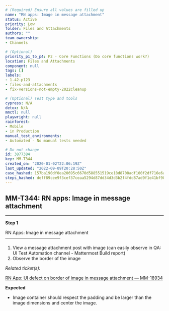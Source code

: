 ```yaml
---
# (Required) Ensure all values are filled up
name: "RN apps: Image in message attachment"
status: Active
priority: Low
folder: Files and Attachments
authors: ""
team_ownership: 
- Channels

# (Optional)
priority_p1_to_p4: P2 - Core Functions (Do core functions work?)
location: Files and Attachments
component: null
tags: []
labels: 
- 1.42-p123
- files-and-attachments
- fix-versions-not-empty-2022cleanup

# (Optional) Test type and tools
cypress: N/A
detox: N/A
mmctl: null
playwright: null
rainforest: 
- Mobile
- in Production
manual_test_environments: 
- Automated - No manual tests needed

# Do not change
id: 3877384
key: MM-T344
created_on: "2020-01-02T22:06:19Z"
last_updated: "2022-09-09T20:28:50Z"
case_hashed: 157ba190df0ea20695c6670d588551519ce18d8708adf100f2df716e6a8d7e9bc90e8e90b3cee63bb7348d784cdc1fcc
steps_hashed: deff89cee9f3cef37ceaa5294d87dd34d3d3b2f4fdd87ad9f1e41bf907fb4c6c7bf7cb92c1ee4fd4c01db8a028bf66e6
---
```


<!-- (Auto-generated) Based on frontmatter's "key" and "name" -->

## MM-T344: RN apps: Image in message attachment

---

**Step 1**

RN Apps: Image in message attachment\
–––––––––––––––––––––––––

1. View a message attachment post with image (can easily observe in QA: UI Test Automation channel - Mattermost Build report)
2. Observe the border of the image

_Related ticket(s):_

[RN App: UI defect on border of image in message attachment — MM-18934](https://mattermost.atlassian.net/browse/MM-18934)

**Expected**

- Image container should respect the padding and be larger than the image dimensions and center the image.
